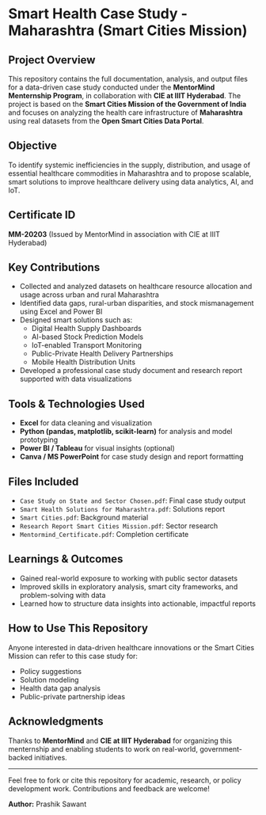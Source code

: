 # Smart Health Case Study - Maharashtra (Smart Cities Mission)

## Project Overview
This repository contains the full documentation, analysis, and output files for a data-driven case study conducted under the **MentorMind Menternship Program**, in collaboration with **CIE at IIIT Hyderabad**. The project is based on the **Smart Cities Mission of the Government of India** and focuses on analyzing the health care infrastructure of **Maharashtra** using real datasets from the **Open Smart Cities Data Portal**.

## Objective
To identify systemic inefficiencies in the supply, distribution, and usage of essential healthcare commodities in Maharashtra and to propose scalable, smart solutions to improve healthcare delivery using data analytics, AI, and IoT.

## Certificate ID
**MM-20203** (Issued by MentorMind in association with CIE at IIIT Hyderabad)

## Key Contributions
- Collected and analyzed datasets on healthcare resource allocation and usage across urban and rural Maharashtra
- Identified data gaps, rural-urban disparities, and stock mismanagement using Excel and Power BI
- Designed smart solutions such as:
  - Digital Health Supply Dashboards
  - AI-based Stock Prediction Models
  - IoT-enabled Transport Monitoring
  - Public-Private Health Delivery Partnerships
  - Mobile Health Distribution Units
- Developed a professional case study document and research report supported with data visualizations

## Tools & Technologies Used
- **Excel** for data cleaning and visualization
- **Python (pandas, matplotlib, scikit-learn)** for analysis and model prototyping
- **Power BI / Tableau** for visual insights (optional)
- **Canva / MS PowerPoint** for case study design and report formatting

## Files Included
- `Case Study on State and Sector Chosen.pdf`: Final case study output
- `Smart Health Solutions for Maharashtra.pdf`: Solutions report
- `Smart Cities.pdf`: Background material
- `Research Report Smart Cities Mission.pdf`: Sector research
- `Mentormind_Certificate.pdf`: Completion certificate

## Learnings & Outcomes
- Gained real-world exposure to working with public sector datasets
- Improved skills in exploratory analysis, smart city frameworks, and problem-solving with data
- Learned how to structure data insights into actionable, impactful reports

## How to Use This Repository
Anyone interested in data-driven healthcare innovations or the Smart Cities Mission can refer to this case study for:
- Policy suggestions
- Solution modeling
- Health data gap analysis
- Public-private partnership ideas

## Acknowledgments
Thanks to **MentorMind** and **CIE at IIIT Hyderabad** for organizing this menternship and enabling students to work on real-world, government-backed initiatives.

---
Feel free to fork or cite this repository for academic, research, or policy development work. Contributions and feedback are welcome!

**Author:** Prashik Sawant

